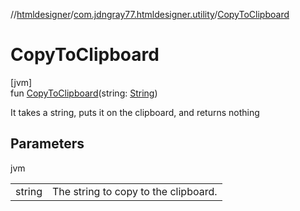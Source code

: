 //[htmldesigner](../../index.md)/[com.jdngray77.htmldesigner.utility](index.md)/[CopyToClipboard](-copy-to-clipboard.md)

# CopyToClipboard

[jvm]\
fun [CopyToClipboard](-copy-to-clipboard.md)(string: [String](https://kotlinlang.org/api/latest/jvm/stdlib/kotlin/-string/index.html))

It takes a string, puts it on the clipboard, and returns nothing

## Parameters

jvm

| | |
|---|---|
| string | The string to copy to the clipboard. |

